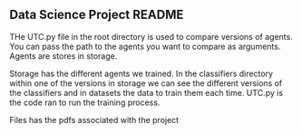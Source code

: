 ## Data Science Project README

THe UTC.py file in the root directory is used to compare versions of agents. You can pass the path to the agents you want to compare as arguments. Agents are stores in storage.

Storage has the different agents we trained. In the classifiers directory within one of the versions in storage we can see the different versions of the classifiers and in datasets the data to train them each time. UTC.py is the code ran to run the training process.

Files has the pdfs associated with the project